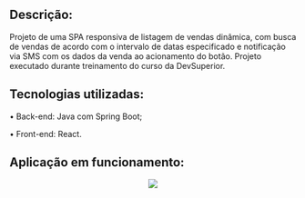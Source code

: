 <h2>Descrição:</h2>
Projeto de uma SPA responsiva de listagem de vendas dinâmica, com busca de vendas de acordo com o intervalo de datas especificado e notificação via SMS com os dados da venda ao acionamento do botão. Projeto executado durante treinamento do curso da DevSuperior.


<h2>Tecnologias utilizadas:</h2>
<p>• Back-end: Java com Spring Boot;</p>
<p>• Front-end: React.</p>


<h2>Aplicação em funcionamento:</h2>

<p align="center">
<img src="https://user-images.githubusercontent.com/95757534/179342241-045bfb4f-97c0-4356-9b1c-fb62a35cf1e4.gif">
</p>

